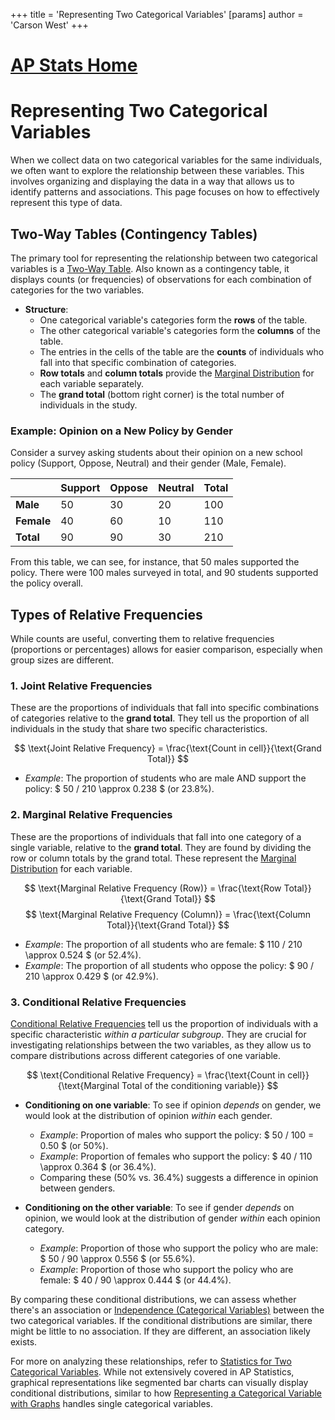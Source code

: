 +++
 title = 'Representing Two Categorical Variables'
[params]
	author = 'Carson West'
+++
# [AP Stats Home](./../ap-stats-home/)
# Representing Two Categorical Variables

When we collect data on two categorical variables for the same individuals, we often want to explore the relationship between these variables. This involves organizing and displaying the data in a way that allows us to identify patterns and associations. This page focuses on how to effectively represent this type of data.

## Two-Way Tables (Contingency Tables)

The primary tool for representing the relationship between two categorical variables is a [Two-Way Table](./../two-way-table/). Also known as a contingency table, it displays counts (or frequencies) of observations for each combination of categories for the two variables.

*   **Structure**:
    *   One categorical variable's categories form the **rows** of the table.
    *   The other categorical variable's categories form the **columns** of the table.
    *   The entries in the cells of the table are the **counts** of individuals who fall into that specific combination of categories.
    *   **Row totals** and **column totals** provide the [Marginal Distribution](./../marginal-distribution/) for each variable separately.
    *   The **grand total** (bottom right corner) is the total number of individuals in the study.

### Example: Opinion on a New Policy by Gender

Consider a survey asking students about their opinion on a new school policy (Support, Oppose, Neutral) and their gender (Male, Female).

|             | Support | Oppose | Neutral | Total |
| :---------- | :------ | :----- | :------ | :---- |
| **Male**    | 50      | 30     | 20      | 100   |
| **Female**  | 40      | 60     | 10      | 110   |
| **Total**   | 90      | 90     | 30      | 210   |

From this table, we can see, for instance, that 50 males supported the policy. There were 100 males surveyed in total, and 90 students supported the policy overall.

## Types of Relative Frequencies

While counts are useful, converting them to relative frequencies (proportions or percentages) allows for easier comparison, especially when group sizes are different.

### 1. Joint Relative Frequencies

These are the proportions of individuals that fall into specific combinations of categories relative to the **grand total**. They tell us the proportion of all individuals in the study that share two specific characteristics.

 $$  \text{Joint Relative Frequency} = \frac{\text{Count in cell}}{\text{Grand Total}}  $$  
*   *Example*: The proportion of students who are male AND support the policy:  $ 50 / 210 \approx 0.238 $  (or 23.8%).

### 2. Marginal Relative Frequencies

These are the proportions of individuals that fall into one category of a single variable, relative to the **grand total**. They are found by dividing the row or column totals by the grand total. These represent the [Marginal Distribution](./../marginal-distribution/) for each variable.

 $$  \text{Marginal Relative Frequency (Row)} = \frac{\text{Row Total}}{\text{Grand Total}}  $$   $$  \text{Marginal Relative Frequency (Column)} = \frac{\text{Column Total}}{\text{Grand Total}}  $$  
*   *Example*: The proportion of all students who are female:  $ 110 / 210 \approx 0.524 $  (or 52.4%).
*   *Example*: The proportion of all students who oppose the policy:  $ 90 / 210 \approx 0.429 $  (or 42.9%).

### 3. Conditional Relative Frequencies

[Conditional Relative Frequencies](./../conditional-relative-frequencies/) tell us the proportion of individuals with a specific characteristic *within a particular subgroup*. They are crucial for investigating relationships between the two variables, as they allow us to compare distributions across different categories of one variable.

 $$  \text{Conditional Relative Frequency} = \frac{\text{Count in cell}}{\text{Marginal Total of the conditioning variable}}  $$  
*   **Conditioning on one variable**: To see if opinion *depends* on gender, we would look at the distribution of opinion *within* each gender.
    *   *Example*: Proportion of males who support the policy:  $ 50 / 100 = 0.50 $  (or 50%).
    *   *Example*: Proportion of females who support the policy:  $ 40 / 110 \approx 0.364 $  (or 36.4%).
    *   Comparing these (50% vs. 36.4%) suggests a difference in opinion between genders.

*   **Conditioning on the other variable**: To see if gender *depends* on opinion, we would look at the distribution of gender *within* each opinion category.
    *   *Example*: Proportion of those who support the policy who are male:  $ 50 / 90 \approx 0.556 $  (or 55.6%).
    *   *Example*: Proportion of those who support the policy who are female:  $ 40 / 90 \approx 0.444 $  (or 44.4%).

By comparing these conditional distributions, we can assess whether there's an association or [Independence (Categorical Variables)](./../independence-(categorical-variables)/) between the two categorical variables. If the conditional distributions are similar, there might be little to no association. If they are different, an association likely exists.

For more on analyzing these relationships, refer to [Statistics for Two Categorical Variables](./../statistics-for-two-categorical-variables/). While not extensively covered in AP Statistics, graphical representations like segmented bar charts can visually display conditional distributions, similar to how [Representing a Categorical Variable with Graphs](./../representing-a-categorical-variable-with-graphs/) handles single categorical variables.